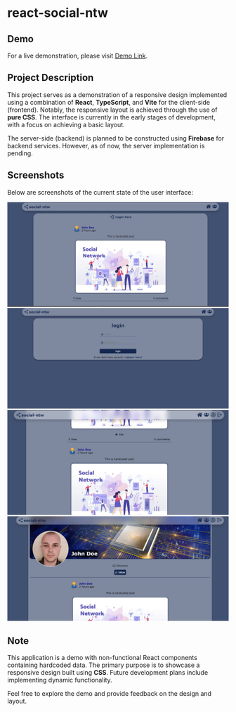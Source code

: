# react-social-ntw

## Demo

For a live demonstration, please visit [Demo Link](https://visionary-mousse-72e416.netlify.app).

## Project Description

This project serves as a demonstration of a responsive design implemented using a combination of **React**, **TypeScript**, and **Vite** for the client-side (frontend). Notably, the responsive layout is achieved through the use of **pure CSS**. The interface is currently in the early stages of development, with a focus on achieving a basic layout.

The server-side (backend) is planned to be constructed using **Firebase** for backend services. However, as of now, the server implementation is pending.

## Screenshots

Below are screenshots of the current state of the user interface:

![home](readmeAssets/homeNotLogged.JPG)
![login](readmeAssets/login.JPG)
![home](readmeAssets/homeLogged.JPG)
![profile](readmeAssets/profile.JPG)

## Note

This application is a demo with non-functional React components containing hardcoded data. The primary purpose is to showcase a responsive design built using **CSS**. Future development plans include implementing dynamic functionality.

Feel free to explore the demo and provide feedback on the design and layout.